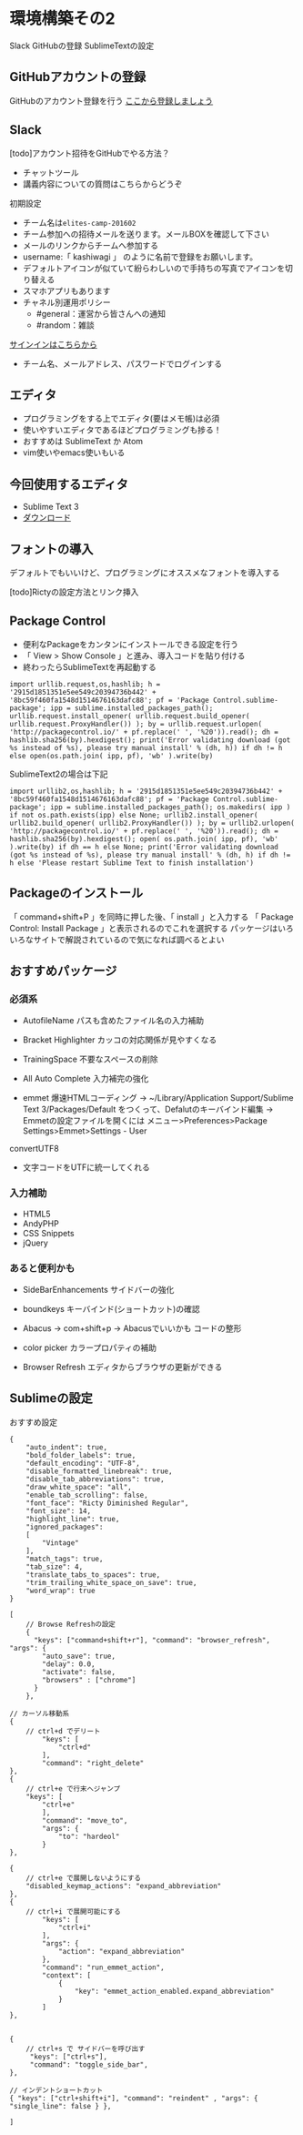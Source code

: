 # 環境構築その2
Slack
GitHubの登録
SublimeTextの設定

## GitHubアカウントの登録
GitHubのアカウント登録を行う
[ここから登録しましょう](https://github.com/)

## Slack
[todo]アカウント招待をGitHubでやる方法？
- チャットツール
- 講義内容についての質問はこちらからどうぞ

初期設定

- チーム名は`elites-camp-201602`
- チーム参加への招待メールを送ります。メールBOXを確認して下さい
- メールのリンクからチームへ参加する
- username:「 kashiwagi 」 のように名前で登録をお願いします。
- デフォルトアイコンが似ていて紛らわしいので手持ちの写真でアイコンを切り替える
- スマホアプリもあります
- チャネル別運用ポリシー
  - \#general：運営から皆さんへの通知
  - \#random：雑談

[サインインはこちらから](https://slack.com/signin)

- チーム名、メールアドレス、パスワードでログインする

## エディタ
- プログラミングをする上でエディタ(要はメモ帳)は必須
- 使いやすいエディタであるほどプログラミングも捗る！
- おすすめは SublimeText か Atom
- vim使いやemacs使いもいる

## 今回使用するエディタ
- Sublime Text 3
- [ダウンロード](http://www.sublimetext.com/3)


## フォントの導入
デフォルトでもいいけど、プログラミングにオススメなフォントを導入する

[todo]Rictyの設定方法とリンク挿入



## Package Control
- 便利なPackageをカンタンにインストールできる設定を行う
- 「 View > Show Console 」と進み、導入コードを貼り付ける
- 終わったらSublimeTextを再起動する

```txt:PackageControl
import urllib.request,os,hashlib; h = '2915d1851351e5ee549c20394736b442' + '8bc59f460fa1548d1514676163dafc88'; pf = 'Package Control.sublime-package'; ipp = sublime.installed_packages_path(); urllib.request.install_opener( urllib.request.build_opener( urllib.request.ProxyHandler()) ); by = urllib.request.urlopen( 'http://packagecontrol.io/' + pf.replace(' ', '%20')).read(); dh = hashlib.sha256(by).hexdigest(); print('Error validating download (got %s instead of %s), please try manual install' % (dh, h)) if dh != h else open(os.path.join( ipp, pf), 'wb' ).write(by)

```

SublimeText2の場合は下記

```txt:SublimeText2の場合
import urllib2,os,hashlib; h = '2915d1851351e5ee549c20394736b442' + '8bc59f460fa1548d1514676163dafc88'; pf = 'Package Control.sublime-package'; ipp = sublime.installed_packages_path(); os.makedirs( ipp ) if not os.path.exists(ipp) else None; urllib2.install_opener( urllib2.build_opener( urllib2.ProxyHandler()) ); by = urllib2.urlopen( 'http://packagecontrol.io/' + pf.replace(' ', '%20')).read(); dh = hashlib.sha256(by).hexdigest(); open( os.path.join( ipp, pf), 'wb' ).write(by) if dh == h else None; print('Error validating download (got %s instead of %s), please try manual install' % (dh, h) if dh != h else 'Please restart Sublime Text to finish installation')
```


## Packageのインストール
「 command+shift+P 」を同時に押した後、「 install 」と入力する
「 Package Control: Install Package 」と表示されるのでこれを選択する
パッケージはいろいろなサイトで解説されているので気になれば調べるとよい


## おすすめパッケージ

### 必須系
- AutofileName
パスも含めたファイル名の入力補助

- Bracket Highlighter
カッコの対応関係が見やすくなる

- TrainingSpace
不要なスペースの削除

- All Auto Complete
入力補完の強化

- emmet
爆速HTMLコーディング
→ ~/Library/Application Support/Sublime Text 3/Packages/Default をつくって、Defalutのキーバインド編集
→ Emmetの設定ファイルを開くには
メニュー>Preferences>Package Settings>Emmet>Settings - User

convertUTF8
- 文字コードをUTFに統一してくれる

### 入力補助
- HTML5
- AndyPHP
- CSS Snippets
- jQuery

### あると便利かも
- SideBarEnhancements
サイドバーの強化

- boundkeys
キーバインド(ショートカット)の確認

- Abacus → com+shift+p → Abacusでいいかも
コードの整形

- color picker
カラープロパティの補助

- Browser Refresh
エディタからブラウザの更新ができる

## Sublimeの設定
おすすめ設定

```json:Preferce-Setting-User
{
    "auto_indent": true,
    "bold_folder_labels": true,
    "default_encoding": "UTF-8",
    "disable_formatted_linebreak": true,
    "disable_tab_abbreviations": true,
    "draw_white_space": "all",
    "enable_tab_scrolling": false,
    "font_face": "Ricty Diminished Regular",
    "font_size": 14,
    "highlight_line": true,
    "ignored_packages":
    [
        "Vintage"
    ],
    "match_tags": true,
    "tab_size": 4,
    "translate_tabs_to_spaces": true,
    "trim_trailing_white_space_on_save": true,
    "word_wrap": true
}
```

```json:Preferce-KeyBindings-User
[
    // Browse Refreshの設定
    {
      "keys": ["command+shift+r"], "command": "browser_refresh", "args": {
        "auto_save": true,
        "delay": 0.0,
        "activate": false,
        "browsers" : ["chrome"]
      }
    },

// カーソル移動系
{
    // ctrl+d でデリート
        "keys": [
            "ctrl+d"
        ],
        "command": "right_delete"
},
{
    // ctrl+e で行末へジャンプ
    "keys": [
        "ctrl+e"
        ],
        "command": "move_to",
        "args": {
            "to": "hardeol"
        }
},

{
    // ctrl+e で展開しないようにする
    "disabled_keymap_actions": "expand_abbreviation"
},
{
    // ctrl+i で展開可能にする
        "keys": [
            "ctrl+i"
        ],
        "args": {
            "action": "expand_abbreviation"
        },
        "command": "run_emmet_action",
        "context": [
            {
                "key": "emmet_action_enabled.expand_abbreviation"
            }
        ]
},


{
    // ctrl+s で サイドバーを呼び出す
     "keys": ["ctrl+s"],
     "command": "toggle_side_bar",
},

// インデントショートカット
{ "keys": ["ctrl+shift+i"], "command": "reindent" , "args": { "single_line": false } },

]

```











